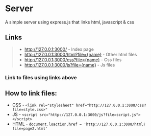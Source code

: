 # Server
A simple server using express.js that links html, javascript &amp; css

## Links
> + http://127.0.0.1:3000/ - Index page
> + http://127.0.0.1:3000/html?file={name} - Other html files
> + http://127.0.0.1:3000/css?file={name} - Css files
> + http://127.0.0.1:3000/js?file={name} - Js files
### Link to files using links above

## How to link files: 
+ CSS - `<link rel="stylesheet" href="http://127.0.0.1:3000/css?file=style.css>"`
+ JS - `<script src="http://127.0.0.1:3000/js?file=script.js"></script>`
+ HTML - `document.loaction.href = 'http://127.0.0.1:3000/html?file=page2.html'`

